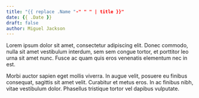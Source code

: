 ```yaml
---
title: "{{ replace .Name "-" " " | title }}"
date: {{ .Date }}
draft: false
author: Miguel Jackson
---
```


Lorem ipsum dolor sit amet, consectetur adipiscing elit. Donec commodo, nulla sit amet vestibulum interdum, sem sem congue tortor, et porttitor leo urna sit amet nunc. Fusce ac quam quis eros venenatis elementum nec in est. 

<!--more-->

Morbi auctor sapien eget mollis viverra. In augue velit, posuere eu finibus consequat, sagittis sit amet velit. Curabitur et metus eros. In ac finibus nibh, vitae vestibulum dolor. Phasellus tristique tortor vel dapibus vulputate.